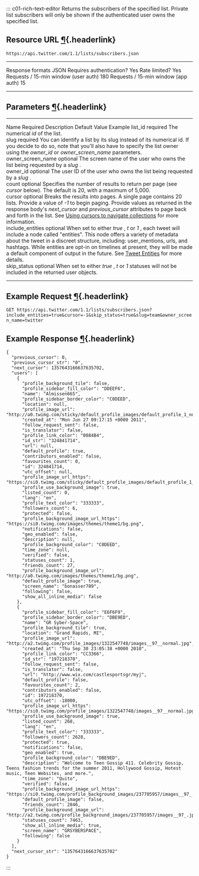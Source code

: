 <div>

::: c01-rich-text-editor
Returns the subscribers of the specified list. Private list subscribers
will only be shown if the authenticated user owns the specified list.

## Resource URL [¶](#resource-url){.headerlink}

` https://api.twitter.com/1.1/lists/subscribers.json `

  -------------------------------------- ------
  Response formats                       JSON
  Requires authentication?               Yes
  Rate limited?                          Yes
  Requests / 15-min window (user auth)   180
  Requests / 15-min window (app auth)    15
  -------------------------------------- ------

## Parameters [¶](#parameters){.headerlink}

  ------------------- ---------- ----------------------------------------------------------------------------------------------------------------------------------------------------------------------------------------------------------------------------------------------------------------------------------------------------------------------------------------------------------------------------------------------------------- --------------- ---------
  Name                Required   Description                                                                                                                                                                                                                                                                                                                                                                                                 Default Value   Example
  list_id             required   The numerical *id* of the list.                                                                                                                                                                                                                                                                                                                                                                                             
  slug                required   You can identify a list by its slug instead of its numerical id. If you decide to do so, note that you\'ll also have to specify the list owner using the *owner_id* or *owner_screen_name* parameters.                                                                                                                                                                                                                      
  owner_screen_name   optional   The screen name of the user who owns the list being requested by a *slug* .                                                                                                                                                                                                                                                                                                                                                 
  owner_id            optional   The user ID of the user who owns the list being requested by a *slug* .                                                                                                                                                                                                                                                                                                                                                     
  count               optional   Specifies the number of results to return per page (see *cursor* below). The default is 20, with a maximum of 5,000.                                                                                                                                                                                                                                                                                                        
  cursor              optional   Breaks the results into pages. A single page contains 20 lists. Provide a value of *-1* to begin paging. Provide values as returned in the response body\'s *next_cursor* and *previous_cursor* attributes to page back and forth in the list. See [Using cursors to navigate collections](/en/docs/basics/cursoring) for more information.                                                                                 
  include_entities    optional   When set to either *true* , *t* or *1* , each tweet will include a node called \"entities\". This node offers a variety of metadata about the tweet in a discreet structure, including: user_mentions, urls, and hashtags. While entities are opt-in on timelines at present, they will be made a default component of output in the future. See [Tweet Entities](/overview/api/tweets) for more details.                   
  skip_status         optional   When set to either *true* , *t* or *1* statuses will not be included in the returned user objects.                                                                                                                                                                                                                                                                                                                          
  ------------------- ---------- ----------------------------------------------------------------------------------------------------------------------------------------------------------------------------------------------------------------------------------------------------------------------------------------------------------------------------------------------------------------------------------------------------------- --------------- ---------

## Example Request [¶](#example-request){.headerlink}

` GET https://api.twitter.com/1.1/lists/subscribers.json?include_entities=true&cursor=-1&skip_status=true&slug=team&owner_screen_name=twitter `

## Example Response [¶](#example-response){.headerlink}

    {
      "previous_cursor": 0,
      "previous_cursor_str": "0",
      "next_cursor": 1357643166637635702,
      "users": [
        {
          "profile_background_tile": false,
          "profile_sidebar_fill_color": "DDEEF6",
          "name": "Almissen665",
          "profile_sidebar_border_color": "C0DEED",
          "location": null,
          "profile_image_url": "http://a0.twimg.com/sticky/default_profile_images/default_profile_1_normal.png",
          "created_at": "Mon Jun 27 09:17:15 +0000 2011",
          "follow_request_sent": false,
          "is_translator": false,
          "profile_link_color": "0084B4",
          "id_str": "324841714",
          "url": null,
          "default_profile": true,
          "contributors_enabled": false,
          "favourites_count": 0,
          "id": 324841714,
          "utc_offset": null,
          "profile_image_url_https": "https://si0.twimg.com/sticky/default_profile_images/default_profile_1_normal.png",
          "profile_use_background_image": true,
          "listed_count": 0,
          "lang": "en",
          "profile_text_color": "333333",
          "followers_count": 6,
          "protected": false,
          "profile_background_image_url_https": "https://si0.twimg.com/images/themes/theme1/bg.png",
          "notifications": false,
          "geo_enabled": false,
          "description": null,
          "profile_background_color": "C0DEED",
          "time_zone": null,
          "verified": false,
          "statuses_count": 1,
          "friends_count": 27,
          "profile_background_image_url": "http://a0.twimg.com/images/themes/theme1/bg.png",
          "default_profile_image": true,
          "screen_name": "bonasser789",
          "following": false,
          "show_all_inline_media": false
        },
        {
          "profile_sidebar_fill_color": "E6F6F9",
          "profile_sidebar_border_color": "DBE9ED",
          "name": "GR Syber-Space",
          "profile_background_tile": true,
          "location": "Grand Rapids, MI",
          "profile_image_url": "http://a2.twimg.com/profile_images/1322547748/images__97__normal.jpg",
          "created_at": "Thu Sep 30 23:05:38 +0000 2010",
          "profile_link_color": "CC3366",
          "id_str": "197218370",
          "follow_request_sent": false,
          "is_translator": false,
          "url": "http://www.wix.com/castlesportsgr/myj",
          "default_profile": false,
          "favourites_count": 2,
          "contributors_enabled": false,
          "id": 197218370,
          "utc_offset": -18000,
          "profile_image_url_https": "https://si0.twimg.com/profile_images/1322547748/images__97__normal.jpg",
          "profile_use_background_image": true,
          "listed_count": 268,
          "lang": "en",
          "profile_text_color": "333333",
          "followers_count": 2628,
          "protected": true,
          "notifications": false,
          "geo_enabled": true,
          "profile_background_color": "DBE9ED",
          "description": "Welcome to Teen Gossip 411. Celebrity Gossip, Teens fashion trends for the summer 2011, Hollywood Gossip, Hotest music, Teen Websites, and more.",
          "time_zone": "Quito",
          "verified": false,
          "profile_background_image_url_https": "https://si0.twimg.com/profile_background_images/237705957/images__97_.jpg",
          "default_profile_image": false,
          "friends_count": 2846,
          "profile_background_image_url": "http://a2.twimg.com/profile_background_images/237705957/images__97_.jpg",
          "statuses_count": 7463,
          "show_all_inline_media": true,
          "screen_name": "GRSYBERSPACE",
          "following": false
        }
      ],
      "next_cursor_str": "1357643166637635702"
    }
:::

</div>
